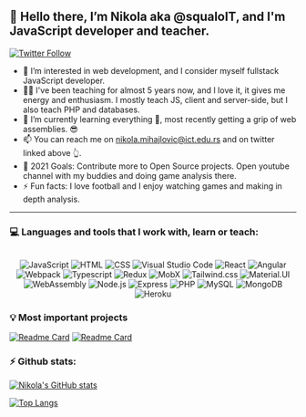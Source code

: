 ## 👋 Hello there, I’m Nikola aka @squaloIT, and I'm JavaScript developer and teacher. 
[![Twitter Follow](https://img.shields.io/twitter/follow/Compiled_Shark?color=1DA1F2&logo=twitter&style=for-the-badge)](https://twitter.com/intent/follow?original_referer=https%3A%2F%2Fgithub.com%2FCompiled_Shark&screen_name=Compiled_Shark)
- 👀 I’m interested in web development, and I consider myself fullstack JavaScript developer.
- 👨‍🏫 I've been teaching for almost 5 years now, and I love it, it gives me energy and enthusiasm. I mostly teach JS, client and server-side, but I also teach PHP and databases. 
- 🌱 I’m currently learning everything 🤣, most recently getting a grip of web assemblies. 😎
- 📫 You can reach me on nikola.mihajlovic@ict.edu.rs and on twitter linked above 👆.
- 🥅 2021 Goals: Contribute more to Open Source projects. Open youtube channel with my buddies and doing game analysis there. 
- ⚡ Fun facts: I love football and I enjoy watching games and making in depth analysis. 
<hr/>
<!---
squaloIT/squaloIT is a ✨ special ✨ repository because its `README.md` (this file) appears on your GitHub profile.
You can click the Preview link to take a look at your changes.
--->

### 💻 Languages and tools that I work with, learn or teach:
<p align="center">
<br/>
  <img alt="JavaScript" src="https://img.shields.io/badge/JavaScript-F7DF1E?style=for-the-badge&logo=javascript&logoColor=black" />
  <img alt="HTML" src="https://img.shields.io/badge/HTML-239120?style=for-the-badge&logo=html5&logoColor=white" />
  <img alt="CSS" src="https://img.shields.io/badge/CSS3-1572B6?style=for-the-badge&logo=css3&logoColor=white" />
  <img alt="Visual Studio Code" src="https://img.shields.io/badge/-Visual%20Studio%20Code-61DAFB?logo=visual-studio-code&logoColor=white&style=for-the-badge" />

  <img alt="React" src="https://img.shields.io/badge/React-20232A?style=for-the-badge&logo=react&logoColor=61DAFB" />
  <img alt="Angular" src="https://img.shields.io/badge/Angular-DD0031?style=for-the-badge&logo=angular&logoColor=white" />
  <img alt="Webpack" src="https://img.shields.io/badge/Webpack-8DD6F9?style=for-the-badge&logo=webpack&logoColor=white" />
  <img alt="Typescript" src="https://img.shields.io/badge/TypeScript-007ACC?style=for-the-badge&logo=typescript&logoColor=white" />
  <img alt="Redux" src="https://img.shields.io/badge/Redux-593D88?style=for-the-badge&logo=redux&logoColor=white " />
  <img alt="MobX" src="https://img.shields.io/badge/MobX-593D88?style=for-the-badge&logo=mobx&logoColor=white " />
  <img alt="Tailwind.css" src="https://img.shields.io/badge/Tailwind_CSS-38B2AC?style=for-the-badge&logo=tailwind-css&logoColor=white" />
  <img alt="Material.UI" src="https://img.shields.io/badge/Material--UI-0081CB?style=for-the-badge&logo=material-ui&logoColor=white" />
  <img alt="WebAssembly" src="https://img.shields.io/badge/WebAssembly-654FF0?style=for-the-badge&logo=webassembly&logoColor=white" />

  <img alt="Node.js" src="https://img.shields.io/badge/Node.js-43853D?style=for-the-badge&logo=node.js&logoColor=white" />
  <img alt="Express" src="https://img.shields.io/badge/Express.js-404D59?style=for-the-badge" />
  <img alt="PHP" src="https://img.shields.io/badge/PHP-777BB4?style=for-the-badge&logo=php&logoColor=white" />
  <img alt="MySQL" src="https://img.shields.io/badge/MySQL-00000F?style=for-the-badge&logo=mysql&logoColor=white" />
  <img alt="MongoDB" src="https://img.shields.io/badge/MongoDB-4EA94B?style=for-the-badge&logo=mongodb&logoColor=white" />

  <img alt="Heroku" src="https://img.shields.io/badge/Heroku-430098?style=for-the-badge&logo=heroku&logoColor=white" />
  <br/>
</p>


### 💡 Most important projects
[![Readme Card](https://github-readme-stats.vercel.app/api/pin/?username=squaloIT&repo=we-groove-master-thesis&theme=github_dark)](https://github.com/squaloIT/we-groove-master-thesis)
[![Readme Card](https://github-readme-stats.vercel.app/api/pin/?username=squaloIT&repo=react-graph-node.js&theme=github_dark)](https://github.com/squaloIT/react-graph-node.js)

### ⚡ Github stats:
[![Nikola's GitHub stats](https://github-readme-stats.vercel.app/api?username=squaloIT&count_private=true&show_icons=true&theme=github_dark)](https://github.com/squaloIT/github-readme-stats)

[![Top Langs](https://github-readme-stats.vercel.app/api/top-langs/?username=squaloIT&layout=compact&theme=github_dark)](https://github.com/squaloIT/github-readme-stats)
